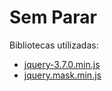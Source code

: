 # Sem Parar

Bibliotecas utilizadas:
- <a href="https://releases.jquery.com/">jquery-3.7.0.min.js</a>
- <a href="https://cdnjs.com/libraries/jquery.mask/1.14.16">jquery.mask.min.js</a>
